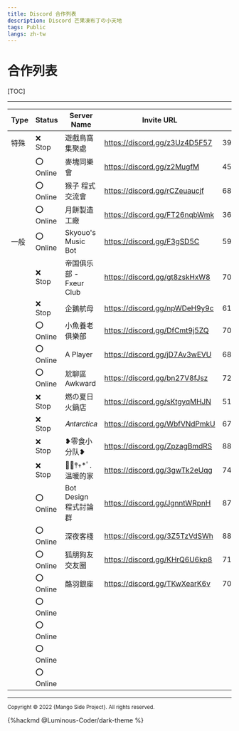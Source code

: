 ```yaml
---
title: Discord 合作列表
description: Discord 芒果凍布丁の小天地
tags: Public
langs: zh-tw
---
```

# 合作列表

[TOC]

---

|Type|Status    |Server Name           |Invite URL|Collaborator's ID|Note|
|----|----------|----------------------|------------------------------|-----------------|----|
|特殊|:x: Stop  |遊戲鳥窩集聚處         |https://discord.gg/z3Uz4D5F57 |394333847287758852||
|　　|:o: Online|麥塊同樂會             |https://discord.gg/z2MugfM    |4509841872191488001||
|　　|:o: Online|猴子 程式交流會        |https://discord.gg/rCZeuaucjf |688181698822799414||
|　　|:o: Online|月餅製造工廠           |https://discord.gg/FT26nqbWmk |366869786388594698||
|一般|:o: Online|Skyouo's Music Bot     |https://discord.gg/F3gSD5C   |599923291968241666||
|　　|:x: Stop  |帝国俱乐部 - Fxeur Club|https://discord.gg/gt8zskHxW8 |708269407381487676||
|　　|:x: Stop  |企鵝航母               |https://discord.gg/npWDeH9y9c |612526659454763008||
|　　|:o: Online|小魚養老俱樂部          |https://discord.gg/DfCmt9j5ZQ |704663550257266778||
|　　|:o: Online|A Player               |https://discord.gg/jD7Av3wEVU |681515469399916577||
|　　|:o: Online|尬聊區 Awkward         |https://discord.gg/bn27V8fJsz |726709068835717140||
|　　|:x: Stop  |燃の夏日火鍋店          |https://discord.gg/sKtgyqMHJN |514578938031374336||
|　　|:x: Stop  |𝐴𝑛𝑡𝑎𝑟𝑐𝑡𝑖𝑐𝑎              |https://discord.gg/WbfVNdPmkU |673180146894766082||
|　　|:x: Stop  |❥零食小分队❥           |https://discord.gg/ZpzagBmdRS |889690026747768893||
|　　|:x: Stop  |❁⃘𖤣𖥧*ﾟ.温暖的家         |https://discord.gg/3gwTk2eUqg |743717919006916661||
|　　|:o: Online|Bot Design 程式討論群  |https://discord.gg/JgnntWRpnH |871616467186098187||
|　　|:o: Online|深夜客棧               |https://discord.gg/3Z5TzVdSWh |889507305358504046||
|　　|:o: Online|狐朋狗友交友圈          |https://discord.gg/KHrQ6U6kp8 |712371270804570697||
|　　|:o: Online|酪羽銀座               | https://discord.gg/TKwXearK6v |705047017893920799||
|　　|:o: Online|||||
|　　|:o: Online|||||
|　　|:o: Online|||||
|　　|:o: Online|||||

---

<small>Copyright © 2022 {Mango Side Project}. All rights reserved.</small>

{%hackmd @Luminous-Coder/dark-theme %}
<!-- the theme made by Luminous-Coder -->